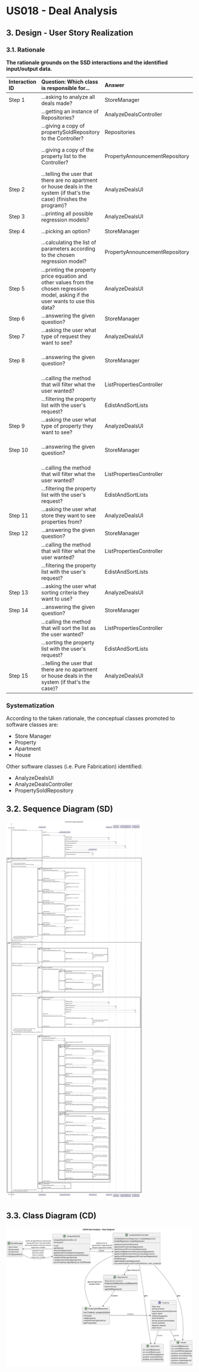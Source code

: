 # US018 - Deal Analysis

## 3. Design - User Story Realization

### 3.1. Rationale

**The rationale grounds on the SSD interactions and the identified input/output data.**

| Interaction ID | Question: Which class is responsible for...                                                                                           | Answer                         | Justification (with patterns)                                                                                          |
|:---------------|:--------------------------------------------------------------------------------------------------------------------------------------|:-------------------------------|:-----------------------------------------------------------------------------------------------------------------------|
| Step 1  		     | ...asking to analyze all deals made?                                                                                                  | StoreManager                   | IE: wants to study all deals.                                                                                          |
|                | ...getting an instance of Repositories?                                                                                               | AnalyzeDealsController         | Controller                                                                                                             |
| 		             | ...giving a copy of propertySoldRepository to the Controller?	 						                                                                 | Repositories                   | Repositories stores information about all kinds of repositories.                                                       |
| 		             | ...giving a copy of the property list to the Controller?				 			                                                                      | PropertyAnnouncementRepository | The PropertyAnnouncementRepository stores a list of all properties on the system (and their requests).                 |
| Step 2  		     | ...telling the user that there are no apartment or house deals in the system (if that's the case) (finishes the program)?             | AnalyzeDealsUI                 | Pure Fabrication: there is no reason to assign this responsibility to any existing class in the Domain Model.          |
| Step 3  		     | ...printing all possible regression models?                                                                                           | AnalyzeDealsUI                 | IE: is responsible for user interactions.                                                                              |
| Step 4  		     | ...picking an option?                                                                                                                 | StoreManager                   | IE: knows what regression model they want.                                                                             |
| 		             | ...calculating the list of parameters according to the chosen regression model?				 			                                               | PropertyAnnouncementRepository | The Controller is responsible for performing necessary operations                                                      |
| Step 5  		     | ...printing the property price equation and other values from the chosen regression model, asking if the user wants to use this data? | AnalyzeDealsUI                 | IE: is responsible for user interactions.                                                                              |
| Step 6  		     | ...answering the given question?                                                                                                      | StoreManager                   | IE: knows if they want to use such data.                                                                               |
| Step 7  		     | ...asking the user what type of request they want to see?                                                                             | AnalyzeDealsUI                 | IE: is responsible for user interactions.                                                                              |
| Step 8  		     | ...answering the given question?                                                                                                      | StoreManager                   | IE: knows if they only want to see estimated prices for 'for rent', only for 'for sale', or for both types of request. |
| 		             | ...calling the method that will filter what the user wanted?		 					                                                                  | ListPropertiesController       | The Controller is the bridge between the UI and the rest of the software.                                              |
| 		             | ...filtering the property list with the user's request?		 					                                                                       | EdistAndSortLists              | EditAndSortLists will change a given list, filtering its items.                                                        |
| Step 9  		     | ...asking the user what type of property they want to see?                                                                            | AnalyzeDealsUI                 | IE: is responsible for user interactions.                                                                              |
| Step 10 		     | ...answering the given question?                                                                                                      | StoreManager                   | IE: knows if they only want to see estimated prices for apartments, houses, or for both types of property.             |
| 		             | ...calling the method that will filter what the user wanted?							                                                                   | ListPropertiesController       | The Controller is the bridge between the UI and the rest of the software.                                              |
| 		             | ...filtering the property list with the user's request?							                                                                        | EdistAndSortLists              | EditAndSortLists will change a given list, filtering its items.                                                        |
| Step 11 		     | ...asking the user what store they want to see properties from?                                                                       | AnalyzeDealsUI                 | IE: is responsible for user interactions.                                                                              |
| Step 12 		     | ...answering the given question?                                                                                                      | StoreManager                   | IE: knows what store they want to see the estimated prices.                                                            |
| 		             | ...calling the method that will filter what the user wanted?							                                                                   | ListPropertiesController       | The Controller is the bridge between the UI and the rest of the software.                                              |
| 		             | ...filtering the property list with the user's request?							                                                                        | EdistAndSortLists              | EditAndSortLists will change a given list, filtering its items.                                                        |
| Step 13 		     | ...asking the user what sorting criteria they want to use?                                                                            | AnalyzeDealsUI                 | IE: is responsible for user interactions.                                                                              |
| Step 14 		     | ...answering the given question?                                                                                                      | StoreManager                   | IE: knows what order they want to see properties in.                                                                   |
| 		             | ...calling the method that will sort the list as the user wanted?							                                                              | ListPropertiesController       | The Controller is the bridge between the UI and the rest of the software.                                              |
| 		             | ...sorting the property list with the user's request?							                                                                          | EdistAndSortLists              | EditAndSortLists will change a given list, sorting its items.                                                          |
| Step 15 		     | ...telling the user that there are no apartment or house deals in the system (if that's the case)?                                    | AnalyzeDealsUI                 | IE: is responsible for user interactions.                                                                              |



### Systematization ##

According to the taken rationale, the conceptual classes promoted to software classes are:

* Store Manager
* Property
* Apartment
* House

Other software classes (i.e. Pure Fabrication) identified:
* AnalyzeDealsUI
* AnalyzeDealsController
* PropertySoldRepository

## 3.2. Sequence Diagram (SD)

![US018-SD](svg/US018-SD.svg)

## 3.3. Class Diagram (CD)

![US018-CD](svg/US018-CD.svg)